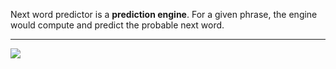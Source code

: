 Next word predictor is a **prediction engine**. For a given phrase, the engine would compute and predict the probable next word.
 <hr/> 
 
![](main.jpg)  



